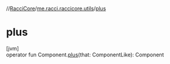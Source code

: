 //[RacciCore](../../index.md)/[me.racci.raccicore.utils](index.md)/[plus](plus.md)

# plus

[jvm]\
operator fun Component.[plus](plus.md)(that: ComponentLike): Component

